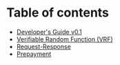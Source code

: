 # Table of contents

* [Developer's Guide v0.1](README.md)
* [Verifiable Random Function (VRF)](verifiable-random-function-vrf.md)
* [Request-Response](request-response.md)
* [Prepayment](prepayment.md)
